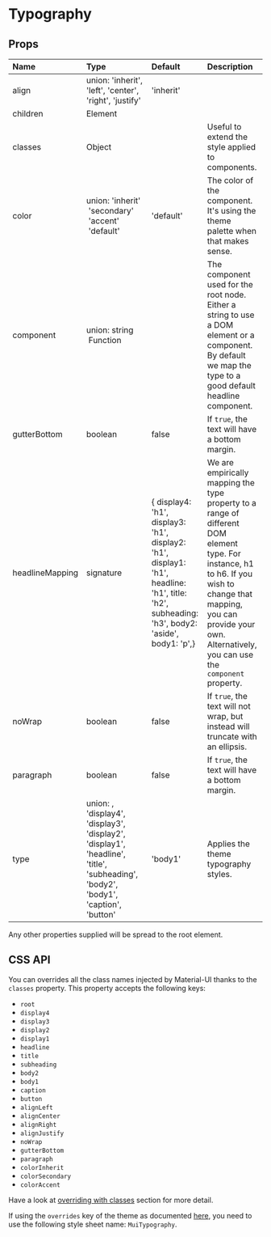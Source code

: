 <!--- This documentation is automatically generated, do not try to edit it. -->

# Typography



## Props
| Name | Type | Default | Description |
|:-----|:-----|:--------|:------------|
| align | union:&nbsp;'inherit', 'left', 'center', 'right', 'justify'<br> | 'inherit' |  |
| children | Element |  |  |
| classes | Object |  | Useful to extend the style applied to components. |
| color | union:&nbsp;'inherit'<br>&nbsp;'secondary'<br>&nbsp;'accent'<br>&nbsp;'default'<br> | 'default' | The color of the component. It's using the theme palette when that makes sense. |
| component | union:&nbsp;string<br>&nbsp;Function<br> |  | The component used for the root node. Either a string to use a DOM element or a component. By default we map the type to a good default headline component. |
| gutterBottom | boolean | false | If `true`, the text will have a bottom margin. |
| headlineMapping | signature | {  display4: 'h1',  display3: 'h1',  display2: 'h1',  display1: 'h1',  headline: 'h1',  title: 'h2',  subheading: 'h3',  body2: 'aside',  body1: 'p',} | We are empirically mapping the type property to a range of different DOM element type. For instance, h1 to h6. If you wish to change that mapping, you can provide your own. Alternatively, you can use the `component` property. |
| noWrap | boolean | false | If `true`, the text will not wrap, but instead will truncate with an ellipsis. |
| paragraph | boolean | false | If `true`, the text will have a bottom margin. |
| type | union:&nbsp;, 'display4', 'display3', 'display2', 'display1', 'headline', 'title', 'subheading', 'body2', 'body1', 'caption', 'button'<br> | 'body1' | Applies the theme typography styles. |

Any other properties supplied will be spread to the root element.

## CSS API

You can overrides all the class names injected by Material-UI thanks to the `classes` property.
This property accepts the following keys:
- `root`
- `display4`
- `display3`
- `display2`
- `display1`
- `headline`
- `title`
- `subheading`
- `body2`
- `body1`
- `caption`
- `button`
- `alignLeft`
- `alignCenter`
- `alignRight`
- `alignJustify`
- `noWrap`
- `gutterBottom`
- `paragraph`
- `colorInherit`
- `colorSecondary`
- `colorAccent`

Have a look at [overriding with classes](/customization/overrides#overriding-with-classes)
section for more detail.

If using the `overrides` key of the theme as documented
[here](/customization/themes#customizing-all-instances-of-a-component-type),
you need to use the following style sheet name: `MuiTypography`.
